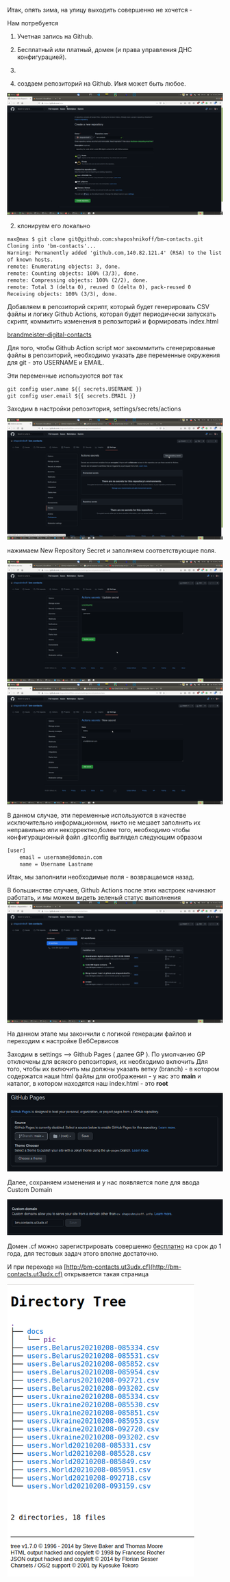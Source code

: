 Итак, опять зима, на улицу выходить совершенно не хочется - 


Нам потребуется 

1. Учетная запись на Github.
2. Бесплатный или платный, домен (и права управления ДНС конфигурацией).
3. 

1. создаем репозиторий на Github. Имя может быть любое.

<img src="pic/01-create-github-repo.png" alt="drawing" width="800"/>


2. клонируем его локально

```
max@max $ git clone git@github.com:shaposhnikoff/bm-contacts.git
Cloning into 'bm-contacts'...
Warning: Permanently added 'github.com,140.82.121.4' (RSA) to the list of known hosts.
remote: Enumerating objects: 3, done.
remote: Counting objects: 100% (3/3), done.
remote: Compressing objects: 100% (2/2), done.
remote: Total 3 (delta 0), reused 0 (delta 0), pack-reused 0
Receiving objects: 100% (3/3), done.
```

Добавляем в репозиторий скрипт, который будет генерировать CSV файлы и логику Github Actions, которая будет периодически 
запускать скрипт, коммитить изменения в репозиторий и формировать index.html

[brandmeister-digital-contacts](./../brandmeister-digital-contacts.py)

Для того, чтобы Github Action script мог закоммитить сгенерированые файлы в репозиторий, необходимо указать две переменные 
окружения для git - это USERNAME и EMAIL. 

Эти переменные используются вот так

```
git config user.name ${{ secrets.USERNAME }}
git config user.email ${{ secrets.EMAIL }}
```

Заходим в настройки репозитория, settings/secrets/actions

![setting secrets](pic/02-create-secrets.png)

нажимаем New Repository Secret и заполняем соответствующие поля. 

![username](pic/secrets_username.png)
![email](pic/secrets_email.png)



В данном случае, эти переменные используются в качестве 
исключительно информационном, никто не мешает заполнить их неправильно или некорректно,более того, необходимо чтобы 
конфигурационный файл .gitconfig выглядел следующим образом

```
[user]
	email = username@domain.com
	name = Username Lastname
```
Итак, мы заполнили необходимые поля - возвращаемся назад.

В большинстве случаев, Github Actions после этих настроек начинают работать, и мы можем видеть зеленый статус 
выполнения 
![gh_actions](pic/gh_actions_almost_green.png)


На данном этапе мы закончили с логикой генерации файлов и переходим к настройке ВебСервисов

Заходим в settings --> Github Pages ( далее GP ). По умолчанию GP отключены для всякого репозитория, их необходимо включить
Для того, чтобы их включить мы должны указать ветку (branch) - в котором содержатся наши html файлы для отображения - у нас это **main** и каталог, в котором находятся наш index.html - это **root** 

![gh](pic/gh_initial_setup.png)

Далее, сохраняем изменения и у нас появляется поле для ввода Custom Domain

![custom](pic/gh_custom_domain.png)

Домен .cf можно зарегистрировать совершенно [бесплатно](http://freenom.com) на срок до 1 года, для тестовых задач этого вполне достаточно.

И при переходе на [http://bm-contacts.ut3udx.cf](http://bm-contacts.ut3udx.cf) открывается такая страница


![bm-contacts](pic/html_page.png)

